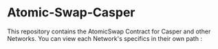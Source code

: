 # Atomic-Swap-Casper

This repository contains the AtomicSwap Contract for Casper and other Networks. You can view each Network's specifics in their own path : 
